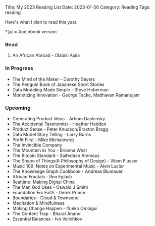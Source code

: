 Title: My 2023 Reading List
Date: 2023-01-06
Category: Reading
Tags: reading

Here's what I plan to read this year.

*(a) = Audiobook version

### Read
1. An African Abroad - Olabisi Ajala


### In Progress
- The Mind of the Maker - Dorothy Sayers
- The Penguin Book of Japanese Short Stories
- Data Modeling Made Simple - Steve Hoberman
- Monetizing Innovation - George Tacke, Madhavan Ramanujam

### Upcoming 
- Generating Product Ideas - Artiom Dashinsky
- The Accidental Taxonomist - Heather Hedden
- Product Sense - Peter Knudson/Braxton Bragg
- Data Model Story Telling - Larry Burns
- Profit First - Mike Michalowicz
- The Invincible Company
- The Mountain iis You - Brianna West
- The Bitcoin Standard - Saifedean Ammous
- The Shape of Things(A Philosophy of Design) - Vilem Flusser
- Music 109: Notes on Experimental Music - Alvin Lucier
- The Knowledge Graph Cookbook - Andreas Blumauer
- African Fractals - Ron Eglash
- Realtime: Making Digital China
- The Man God Uses - Oswald J Smith
- Foundation For Faith - Derek Prince
- Boundaries - Cloud & Townsend
- Meditation & Mindfulness
- Making Change Happen - Ifueko Omoigui
- The Content Trap - Bharat Anand
- Essential Balances - Ivo Velichkov

